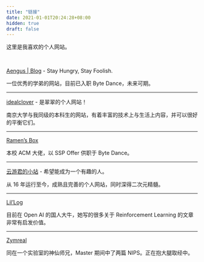 ```yaml
---
title: "链接"
date: 2021-01-01T20:24:28+08:00
hidden: true
draft: false
---
```


这里是我喜欢的个人网站。

<br>

[Aengus | Blog](https://www.aengus.top/) - Stay Hungry, Stay Foolish. 

一位优秀的学弟的网站，目前已入职 Byte Dance，未来可期。

---

[idealclover](https://idealclover.top/) - 是翠翠的个人网站！

南京大学与我同级的本科生的网站，有着丰富的技术上与生活上内容，并可以很好的平衡它们。

---

[Ramen’s Box](https://blog.lxdlam.com/) 

本校 ACM 大佬，以 SSP Offer 供职于 Byte Dance。

---

[云游君的小站](https://www.yunyoujun.cn/) - 希望能成为一个有趣的人。

从 16 年运行至今，成熟且完善的个人网站，同时深得二次元精髓。

---

[Lil’Log](https://lilianweng.github.io/lil-log/) 

目前在 Open AI 的国人大牛，她写的很多关于 Reinforcement Learning 的文章非常有启发价值。

------

[Zymreal](https://github.com/Zymrael)

同在一个实验室的神仙师兄，Master 期间中了两篇 NIPS。正在抱大腿取经中。



